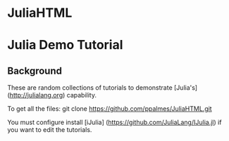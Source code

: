 JuliaHTML
=========
# Julia Demo Tutorial

## Background

These are random collections of tutorials to demonstrate [Julia's] (http://julialang.org) capability. 

To get all the files: git clone https://github.com/ppalmes/JuliaHTML.git

You must configure install [iJulia] (https://github.com/JuliaLang/IJulia.jl) if you want to edit the tutorials.
